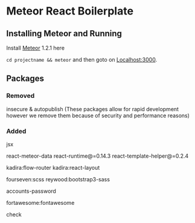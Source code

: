 # Meteor React Boilerplate

## Installing Meteor and Running

Install [Meteor](https://www.meteor.com/install) 1.2.1 here

`cd projectname && meteor` and then goto on [Localhost:3000](http://localhost:3000).

## Packages

### Removed
insecure & autopublish
(These packages allow for rapid development however we remove them because of security and performance reasons)

### Added
jsx

react-meteor-data
react-runtime@=0.14.3
react-template-helper@=0.2.4

kadira:flow-router
kadira:react-layout

fourseven:scss
reywood:bootstrap3-sass

accounts-password

fortawesome:fontawesome

check
